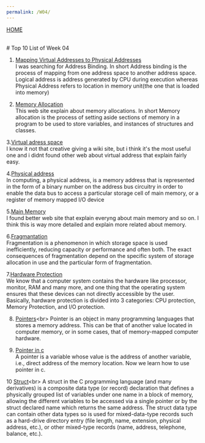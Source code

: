 ```yaml
---
permalink: /W04/
---
```

[HOME](../)

<br>
# Top 10 List of Week 04

1. [Mapping Virtual Addresses to Physical Addresses](https://www.geeksforgeeks.org/mapping-virtual-addresses-to-physical-addresses/)<br>
I was searching for Address Binding. In short Address binding is the process of mapping from one address space to another address space. 
Logical address is address generated by CPU during execution whereas Physical Address refers to location in memory unit(the one that is loaded into memory)

2. [Memory Allocation](https://www.cs.uah.edu/~rcoleman/Common/C_Reference/MemoryAlloc.html/)<br>
This web site explain about memory allocations. In short Memory allocation is the process of setting aside sections of memory in a program to be used to store variables, 
and instances of structures and classes. 

3.[Virtual adress space](https://en.wikipedia.org/wiki/Virtual_address_space)<br>
I know it not that creative giving a wiki site, but i think it's the most useful one and i didnt found other web about virtual address that explain fairly easy.

4.[Physical address](https://www.techopedia.com/definition/13036/physical-address)<br>
In computing, a physical address, is a memory address that is represented in the form of a binary number on the address bus circuitry in order to enable the data bus 
to access a particular storage cell of main memory, or a register of memory mapped I/O device

5.[Main Memory](https://www.cs.uic.edu/~jbell/CourseNotes/OperatingSystems/8_MainMemory.html)<br>
I found better web site that explain everyng about main memory and so on. I think this is way more detailed and explain more related about memory.

6.[Fragmantation](https://www.webopedia.com/TERM/F/fragmentation.html)<br>
Fragmentation is a phenomenon in which storage space is used inefficiently, reducing capacity or performance and often both. 
The exact consequences of fragmentation depend on the specific system of storage allocation in use and the particular form of fragmentation.

7.[Hardware Protection](https://www.geeksforgeeks.org/hardware-protection-and-type-of-hardware-protection/)<br>
We know that a computer system contains the hardware like processor, monitor, RAM and many more, and one thing that the operating system ensures that these devices can not directly accessible by the user.
Basically, hardware protection is divided into 3 categories: CPU protection, Memory Protection, and I/O protection.

8. [Pointers](https://en.wikipedia.org/wiki/Pointer_(computer_programming))<br>
Pointer is an object in many programming languages that stores a memory address. This can be that of another value located in computer memory, or in some cases, that of memory-mapped computer hardware.

9. [Pointer in c](https://www.tutorialspoint.com/cprogramming/c_pointers.htm)<br>
A pointer is a variable whose value is the address of another variable, i.e., direct address of the memory location. Now we learn how to use pointer in c.

10 [Struct](https://en.wikipedia.org/wiki/Struct_(C_programming_language))<br>
A struct in the C programming language (and many derivatives) is a composite data type (or record) declaration that defines a physically grouped list of variables under one name in a block of memory, allowing the different variables to be accessed via a single pointer or by the struct declared name which returns the same address. 
The struct data type can contain other data types so is used for mixed-data-type records such as a hard-drive directory entry (file length, name, extension, physical address, etc.), or other mixed-type records (name, address, telephone, balance, etc.).
